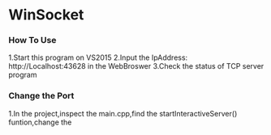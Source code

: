 # WinSocket
### How To Use
1.Start this program on VS2015
2.Input the IpAddress: http://Localhost:43628 in the WebBroswer
3.Check the status of TCP server program
### Change the Port
1.In the project,inspect the main.cpp,find the startInteractiveServer(<port>) funtion,change the <port>
